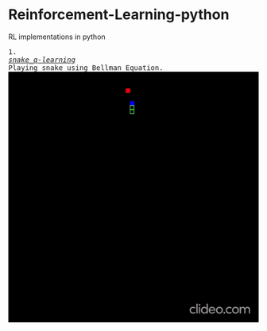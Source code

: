 # Reinforcement-Learning-python
RL implementations in python

<pre>
1.
<i><u>snake_q-learning</u></i>
Playing snake using Bellman Equation.
<img src="snake_q-learning\img\snake.gif" alt="GIF of snake game played by an agent.">

</pre>
